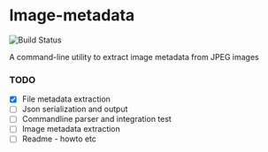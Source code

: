 # Image-metadata
![Build Status](https://github.com/tim-patterson/image-metadata/workflows/Test/badge.svg)

A command-line utility to extract image metadata from JPEG images

### TODO
* [x] File metadata extraction
* [ ] Json serialization and output
* [ ] Commandline parser and integration test
* [ ] Image metadata extraction
* [ ] Readme - howto etc

